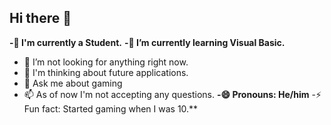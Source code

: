 ## Hi there 👋


**-🔭 I'm currently a Student.**
**-🌱 I’m currently learning Visual Basic.**
- 👯 I’m not looking for anything right now.
- 🤔 I'm thinking about future applications.
- 💬 Ask me about gaming
- 📫 As of now I'm not accepting any questions.
**-😄 Pronouns: He/him**
  -⚡ Fun fact: Started gaming when I was 10.**
